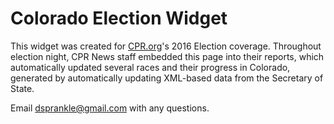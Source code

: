 # Colorado Election Widget
This widget was created for [CPR.org](http://www.cpr.org)'s 2016 Election coverage. Throughout election night, CPR News staff embedded this page into their reports, which automatically updated several races and their progress in Colorado, generated by automatically updating XML-based data from the Secretary of State.

Email dsprankle@gmail.com with any questions.